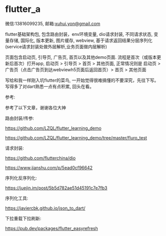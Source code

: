 # flutter_a

微信:13816099235, 邮箱:xuhui.yon@gmail.com

flutter基础架构包, 包含路由封装，env环境变量, dio请求封装, 不同请求状态, 变量存储, 国际化, 版本更新, 图片缓存, webview, 基于请求返回结果分层序列化(service请求封装处做外层解析,业务页面做内层解析)

页面包含启动页, 引导页, 广告页, 首页以及其他demo页面. 流程是首次（或版本更新后首次）打开app, 启动页 > 引导页 > 首页 > 其他页面, 正常情况则是 启动页 > 广告页（点击广告页到达webviewh5页面后返回首页）> 首页 > 其他页面


写给和我一样刚入坑flutter的菜鸟, 一开始觉得很难搞懂的不要深究，先往下写。写得多了对dart熟悉一点有点积累, 回头在看。

参考:

参考了以下文章，谢谢各位大神

路由封装/传参:

https://github.com/LZQL/flutter_learning_demo

https://github.com/LZQL/flutter_learning_demo/tree/master/fluro_test

请求封装:

https://github.com/flutterchina/dio

https://www.jianshu.com/p/5ead0cf96642

序列化反序列化:

https://juejin.im/post/5b5d782ae51d45191c7e7fb3

序列化工具:

https://javiercbk.github.io/json_to_dart/

下拉重载下拉刷新:

https://pub.dev/packages/flutter_easyrefresh
